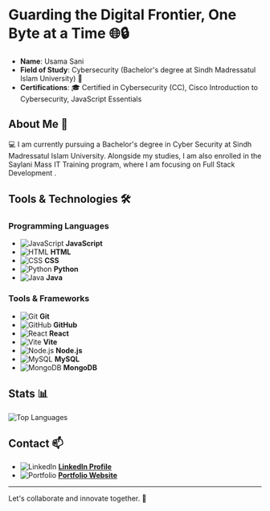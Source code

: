 # Guarding the Digital Frontier, One Byte at a Time 🌐🔒
- **Name**: Usama Sani
- **Field of Study**: Cybersecurity (Bachelor's degree at Sindh Madressatul Islam University) 🔐
- **Certifications**: 🎓  Certified in Cybersecurity (CC), Cisco Introduction to Cybersecurity, JavaScript Essentials


## About Me 📘
💻 I am currently pursuing a Bachelor's degree in Cyber Security at Sindh Madressatul Islam University. Alongside my studies, I am also enrolled in the Saylani Mass IT Training program, where I am focusing on Full Stack Development .

## Tools & Technologies 🛠️
### Programming Languages
- ![JavaScript](https://img.shields.io/badge/-JavaScript-F7DF1E?logo=javascript&logoColor=black) **JavaScript**
- ![HTML](https://img.shields.io/badge/-HTML5-E34F26?logo=html5&logoColor=white) **HTML**
- ![CSS](https://img.shields.io/badge/-CSS3-1572B6?logo=css3&logoColor=white) **CSS**
- ![Python](https://img.shields.io/badge/-Python-3776AB?logo=python&logoColor=white) **Python**
- ![Java](https://img.shields.io/badge/-Java-007396?logo=java&logoColor=white) **Java**

### Tools & Frameworks
- ![Git](https://img.shields.io/badge/-Git-F05032?logo=git&logoColor=white) **Git**
- ![GitHub](https://img.shields.io/badge/-GitHub-181717?logo=github&logoColor=white) **GitHub**
- ![React](https://img.shields.io/badge/-React-61DAFB?logo=react&logoColor=black) **React**
- ![Vite](https://img.shields.io/badge/-Vite-646CFF?logo=vite&logoColor=white) **Vite**
- ![Node.js](https://img.shields.io/badge/-Node.js-339933?logo=node.js&logoColor=white) **Node.js**
- ![MySQL](https://img.shields.io/badge/-MySQL-4479A1?logo=mysql&logoColor=white) **MySQL**
- ![MongoDB](https://img.shields.io/badge/-MongoDB-47A248?logo=mongodb&logoColor=white) **MongoDB**

## Stats 📊
![Top Languages](https://github-readme-stats.vercel.app/api/top-langs/?username=UsamaSani&layout=compact&theme=radical)

## Contact 📫
- ![LinkedIn](https://img.shields.io/badge/-LinkedIn-0A66C2?logo=linkedin&logoColor=white) **[LinkedIn Profile](https://www.linkedin.com/in/usama-khanzada-5b6552240)**
- ![Portfolio](https://img.shields.io/badge/-Portfolio-FF5722?logo=web&logoColor=white) **[Portfolio Website](https://usamasani-soc-analyst.netlify.app/)**

---

Let's collaborate and innovate together. 🤝

